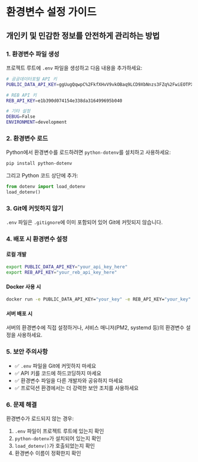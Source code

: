 # 환경변수 설정 가이드

## 개인키 및 민감한 정보를 안전하게 관리하는 방법

### 1. 환경변수 파일 생성

프로젝트 루트에 `.env` 파일을 생성하고 다음 내용을 추가하세요:

```bash
# 공공데이터포털 API 키
PUBLIC_DATA_API_KEY=ggUugQqwpC%2FkfXHvV9vkOBaq9LCD9XbNnzs3FZq%2FwiEOTPXZpz6cQZ1%2B2r7VWtTWTnkUaJhpdvPtGaHvtzw5xw%3D%3D

# REB API 키
REB_API_KEY=e1b390d074154e338da316499695b040

# 기타 설정
DEBUG=False
ENVIRONMENT=development
```

### 2. 환경변수 로드

Python에서 환경변수를 로드하려면 `python-dotenv`를 설치하고 사용하세요:

```bash
pip install python-dotenv
```

그리고 Python 코드 상단에 추가:

```python
from dotenv import load_dotenv
load_dotenv()
```

### 3. Git에 커밋하지 않기

`.env` 파일은 `.gitignore`에 이미 포함되어 있어 Git에 커밋되지 않습니다.

### 4. 배포 시 환경변수 설정

#### 로컬 개발
```bash
export PUBLIC_DATA_API_KEY="your_api_key_here"
export REB_API_KEY="your_reb_api_key_here"
```

#### Docker 사용 시
```bash
docker run -e PUBLIC_DATA_API_KEY="your_key" -e REB_API_KEY="your_key" your_image
```

#### 서버 배포 시
서버의 환경변수에 직접 설정하거나, 서비스 매니저(PM2, systemd 등)의 환경변수 설정을 사용하세요.

### 5. 보안 주의사항

- ✅ `.env` 파일을 Git에 커밋하지 마세요
- ✅ API 키를 코드에 하드코딩하지 마세요
- ✅ 환경변수 파일을 다른 개발자와 공유하지 마세요
- ✅ 프로덕션 환경에서는 더 강력한 보안 조치를 사용하세요

### 6. 문제 해결

환경변수가 로드되지 않는 경우:
1. `.env` 파일이 프로젝트 루트에 있는지 확인
2. `python-dotenv`가 설치되어 있는지 확인
3. `load_dotenv()`가 호출되었는지 확인
4. 환경변수 이름이 정확한지 확인
